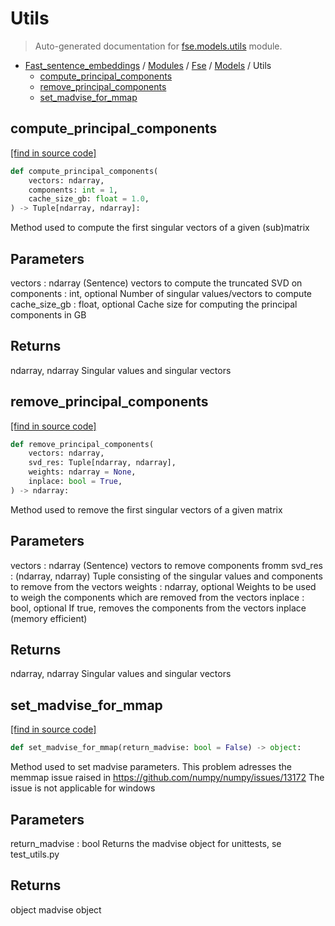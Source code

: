 # Utils

> Auto-generated documentation for [fse.models.utils](../../../fse/models/utils.py) module.

- [Fast_sentence_embeddings](../../README.md#fast_sentence_embeddings-index) / [Modules](../../MODULES.md#fast_sentence_embeddings-modules) / [Fse](../index.md#fse) / [Models](index.md#models) / Utils
    - [compute_principal_components](#compute_principal_components)
    - [remove_principal_components](#remove_principal_components)
    - [set_madvise_for_mmap](#set_madvise_for_mmap)

## compute_principal_components

[[find in source code]](../../../fse/models/utils.py#L56)

```python
def compute_principal_components(
    vectors: ndarray,
    components: int = 1,
    cache_size_gb: float = 1.0,
) -> Tuple[ndarray, ndarray]:
```

Method used to compute the first singular vectors of a given (sub)matrix

Parameters
----------
vectors : ndarray
    (Sentence) vectors to compute the truncated SVD on
components : int, optional
    Number of singular values/vectors to compute
cache_size_gb : float, optional
        Cache size for computing the principal components in GB

Returns
-------
ndarray, ndarray
    Singular values and singular vectors

## remove_principal_components

[[find in source code]](../../../fse/models/utils.py#L99)

```python
def remove_principal_components(
    vectors: ndarray,
    svd_res: Tuple[ndarray, ndarray],
    weights: ndarray = None,
    inplace: bool = True,
) -> ndarray:
```

Method used to remove the first singular vectors of a given matrix

Parameters
----------
vectors : ndarray
    (Sentence) vectors to remove components fromm
svd_res : (ndarray, ndarray)
    Tuple consisting of the singular values and components to remove from the vectors
weights : ndarray, optional
    Weights to be used to weigh the components which are removed from the vectors
inplace : bool, optional
    If true, removes the components from the vectors inplace (memory efficient)

Returns
-------
ndarray, ndarray
    Singular values and singular vectors

## set_madvise_for_mmap

[[find in source code]](../../../fse/models/utils.py#L26)

```python
def set_madvise_for_mmap(return_madvise: bool = False) -> object:
```

Method used to set madvise parameters.
This problem adresses the memmap issue raised in https://github.com/numpy/numpy/issues/13172
The issue is not applicable for windows

Parameters
----------
return_madvise : bool
    Returns the madvise object for unittests, se test_utils.py

Returns
-------
object
    madvise object
